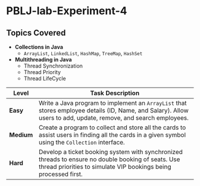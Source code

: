 # PBLJ-lab-Experiment-4

## Topics Covered
- **Collections in Java**
  - `ArrayList`, `LinkedList`, `HashMap`, `TreeMap`, `HashSet`
- **Multithreading in Java**
  - Thread Synchronization
  - Thread Priority
  - Thread LifeCycle
    
| Level     | Task Description                                                                                                                                                     |
|-----------|----------------------------------------------------------------------------------------------------------------------------------------------------------------------|
| **Easy**  | Write a Java program to implement an `ArrayList` that stores employee details (ID, Name, and Salary). Allow users to add, update, remove, and search employees.      |
| **Medium**| Create a program to collect and store all the cards to assist users in finding all the cards in a given symbol using the `Collection` interface.                     |
| **Hard**  | Develop a ticket booking system with synchronized threads to ensure no double booking of seats. Use thread priorities to simulate VIP bookings being processed first.|


